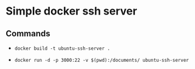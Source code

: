 # Simple docker ssh server

## Commands 

 - `docker build -t ubuntu-ssh-server .`

 - `docker run -d -p 3000:22 -v $(pwd):/documents/ ubuntu-ssh-server`
